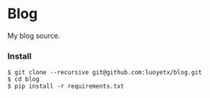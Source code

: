 Blog
====

My blog source.

### Install

```
$ git clone --recursive git@github.com:luoyetx/blog.git
$ cd blog
$ pip install -r requirements.txt
```
